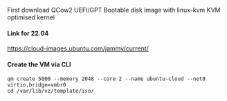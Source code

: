 First download QCow2 UEFI/GPT Bootable disk image with linux-kvm KVM optimised kernel

#### Link for 22.04

https://cloud-images.ubuntu.com/jammy/current/

#### Create the VM via CLI
```
qm create 5000 --memory 2048 --core 2 --name ubuntu-cloud --net0 virtio,bridge=vmbr0
cd /var/lib/vz/template/iso/




```
